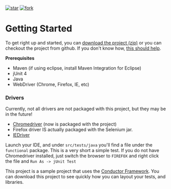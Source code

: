 [![star](http://github-svg-buttons.herokuapp.com/star.svg?user=ddavison&repo=getting-started-with-selenium)](http://github.com/ddavison/getting-started-with-selenium)
[![fork](http://github-svg-buttons.herokuapp.com/fork.svg?user=ddavison&repo=getting-started-with-selenium)](http://github.com/ddavison/getting-started-with-selenium/fork)

# Getting Started
To get right up and started,  you can [download the project (zip)](https://github.com/ddavison/getting-started-with-selenium/archive/master.zip) or you can checkout the project from github. If you don't know how, [this should help](http://git-scm.com/book/en/Git-Basics-Getting-a-Git-Repository).

**Prerequisites**
- Maven (if using eclipse, install Maven Integration for Eclipse)
- jUnit 4
- Java
- WebDriver (Chrome, Firefox, IE, etc)

### Drivers
Currently, not all drivers are not packaged with this project, but they may be in the future!
- [Chromedriver](http://chromedriver.storage.googleapis.com/index.html) (now is packaged with the project)
- Firefox driver IS actually packaged with the Selenium jar.
- [IEDriver](https://code.google.com/p/selenium/downloads/list)

Launch your IDE, and under ```src/tests/java``` you'll find a file under the ```functional``` package.  This is a very short a simple test. 
If you do not have Chromedriver installed, just switch the browser to ```FIREFOX``` and right click the file and ```Run As -> jUnit Test```

This project is a sample project that uses the [Conductor Framework](http://conductor.ddavison.io).  You can download this project to see quickly how you can layout your tests, and libraries.
